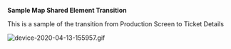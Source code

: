 **Sample Map Shared Element Transition**

This is a sample of the transition from Production Screen to Ticket Details

![device-2020-04-13-155957.gif](assets/device-2020-04-13-155957.gif)
